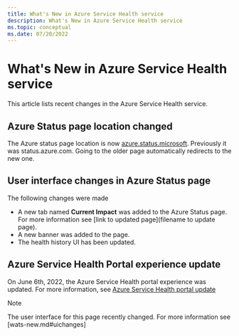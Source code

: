 ```yaml
---
title: What's New in Azure Service Health service
description: What's New in Azure Service Health service
ms.topic: conceptual
ms.date: 07/20/2022
---
```


# What's New in Azure Service Health service

This article lists recent changes in the Azure Service Health service. 

## Azure Status page location changed
The Azure status page location is now [azure.status.microsoft](azure.status.microsoft). Previously it was status.azure.com. Going to the older page automatically redirects to the new one. 

## User interface changes in Azure Status page
The following changes were made
 - A new tab named **Current Impact** was added to the Azure Status page. For more information see [link to updated page](filename to update page).
 - A new banner was added to the page. 
 - The health history UI has been updated. 

## Azure Service Health Portal experience update
On June 6th, 2022, the Azure Service Health portal experience was updated. For more information, see [Azure Service Health portal update](service-health-portal-update.md)

> [!NOTE]
> The user interface for this page recently changed. For more information see [wats-new.md#uichanges]